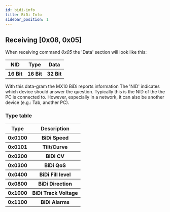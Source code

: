 ```yaml
---
id: bidi-info
title: BiDi Info
sidebar_position: 1
---
```


## Receiving [0x08, 0x05]

When receiving command _0x05_ the 'Data' section will look like this:

<table>
  <tr>
    <th>NID</th>
    <th>Type</th>
    <th>Data</th>
  </tr>
  <tr>
    <th>16 Bit</th>
    <th>16 Bit</th>
    <th>32 Bit</th>
  </tr>
</table>

With this data-gram the MX10 BiDi reports information The 'NID' indicates which device should answer the question. Typically this is the NID of the the PC is connected to. However, especially in a network, it can also be another device (e.g.: Tab, another PC).

### Type table

<table>
  <tr>
    <th>Type</th>
    <th>Description</th>
  </tr>
  <tr>
    <th>0x0100</th>
    <th>BiDi Speed</th>
  </tr>
  <tr>
    <th>0x0101</th>
    <th>Tilt/Curve</th>
  </tr>
  <tr>
    <th>0x0200</th>
    <th>BiDi CV</th>
  </tr>
  <tr>
    <th>0x0300</th>
    <th>BiDi QoS</th>
  </tr>
  <tr>
    <th>0x0400</th>
    <th>BiDi Fill level</th>
  </tr>
  <tr>
    <th>0x0800</th>
    <th>BiDi Direction</th>
  </tr>
  <tr>
    <th>0x1000</th>
    <th>BiDi Track Voltage</th>
  </tr>
  <tr>
    <th>0x1100</th>
    <th>BiDi Alarms</th>
  </tr>
</table>
